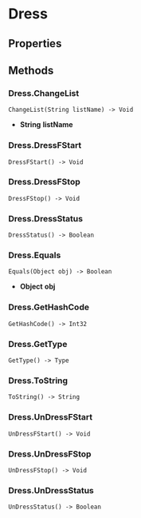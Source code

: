 # Dress    

## Properties  
 
## Methods  
### Dress.ChangeList
```
ChangeList(String listName) -> Void
```
- __String__ **listName**
### Dress.DressFStart
```
DressFStart() -> Void
```
### Dress.DressFStop
```
DressFStop() -> Void
```
### Dress.DressStatus
```
DressStatus() -> Boolean
```
### Dress.Equals
```
Equals(Object obj) -> Boolean
```
- __Object__ **obj**
### Dress.GetHashCode
```
GetHashCode() -> Int32
```
### Dress.GetType
```
GetType() -> Type
```
### Dress.ToString
```
ToString() -> String
```
### Dress.UnDressFStart
```
UnDressFStart() -> Void
```
### Dress.UnDressFStop
```
UnDressFStop() -> Void
```
### Dress.UnDressStatus
```
UnDressStatus() -> Boolean
```
